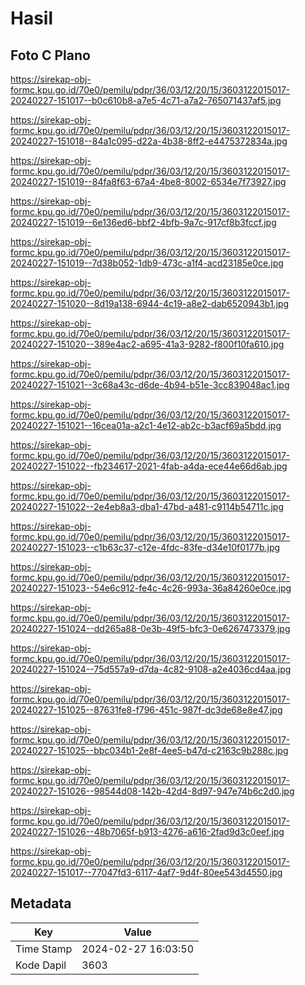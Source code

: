 # Hasil

## Foto C Plano

https://sirekap-obj-formc.kpu.go.id/70e0/pemilu/pdpr/36/03/12/20/15/3603122015017-20240227-151017--b0c610b8-a7e5-4c71-a7a2-765071437af5.jpg

https://sirekap-obj-formc.kpu.go.id/70e0/pemilu/pdpr/36/03/12/20/15/3603122015017-20240227-151018--84a1c095-d22a-4b38-8ff2-e4475372834a.jpg

https://sirekap-obj-formc.kpu.go.id/70e0/pemilu/pdpr/36/03/12/20/15/3603122015017-20240227-151019--84fa8f63-67a4-4be8-8002-6534e7f73927.jpg

https://sirekap-obj-formc.kpu.go.id/70e0/pemilu/pdpr/36/03/12/20/15/3603122015017-20240227-151019--6e136ed6-bbf2-4bfb-9a7c-917cf8b3fccf.jpg

https://sirekap-obj-formc.kpu.go.id/70e0/pemilu/pdpr/36/03/12/20/15/3603122015017-20240227-151019--7d38b052-1db9-473c-a1f4-acd23185e0ce.jpg

https://sirekap-obj-formc.kpu.go.id/70e0/pemilu/pdpr/36/03/12/20/15/3603122015017-20240227-151020--8d19a138-6944-4c19-a8e2-dab6520943b1.jpg

https://sirekap-obj-formc.kpu.go.id/70e0/pemilu/pdpr/36/03/12/20/15/3603122015017-20240227-151020--389e4ac2-a695-41a3-9282-f800f10fa610.jpg

https://sirekap-obj-formc.kpu.go.id/70e0/pemilu/pdpr/36/03/12/20/15/3603122015017-20240227-151021--3c68a43c-d6de-4b94-b51e-3cc839048ac1.jpg

https://sirekap-obj-formc.kpu.go.id/70e0/pemilu/pdpr/36/03/12/20/15/3603122015017-20240227-151021--16cea01a-a2c1-4e12-ab2c-b3acf69a5bdd.jpg

https://sirekap-obj-formc.kpu.go.id/70e0/pemilu/pdpr/36/03/12/20/15/3603122015017-20240227-151022--fb234617-2021-4fab-a4da-ece44e66d6ab.jpg

https://sirekap-obj-formc.kpu.go.id/70e0/pemilu/pdpr/36/03/12/20/15/3603122015017-20240227-151022--2e4eb8a3-dba1-47bd-a481-c9114b54711c.jpg

https://sirekap-obj-formc.kpu.go.id/70e0/pemilu/pdpr/36/03/12/20/15/3603122015017-20240227-151023--c1b63c37-c12e-4fdc-83fe-d34e10f0177b.jpg

https://sirekap-obj-formc.kpu.go.id/70e0/pemilu/pdpr/36/03/12/20/15/3603122015017-20240227-151023--54e6c912-fe4c-4c26-993a-36a84260e0ce.jpg

https://sirekap-obj-formc.kpu.go.id/70e0/pemilu/pdpr/36/03/12/20/15/3603122015017-20240227-151024--dd265a88-0e3b-49f5-bfc3-0e6267473379.jpg

https://sirekap-obj-formc.kpu.go.id/70e0/pemilu/pdpr/36/03/12/20/15/3603122015017-20240227-151024--75d557a9-d7da-4c82-9108-a2e4036cd4aa.jpg

https://sirekap-obj-formc.kpu.go.id/70e0/pemilu/pdpr/36/03/12/20/15/3603122015017-20240227-151025--87631fe8-f796-451c-987f-dc3de68e8e47.jpg

https://sirekap-obj-formc.kpu.go.id/70e0/pemilu/pdpr/36/03/12/20/15/3603122015017-20240227-151025--bbc034b1-2e8f-4ee5-b47d-c2163c9b288c.jpg

https://sirekap-obj-formc.kpu.go.id/70e0/pemilu/pdpr/36/03/12/20/15/3603122015017-20240227-151026--98544d08-142b-42d4-8d97-947e74b6c2d0.jpg

https://sirekap-obj-formc.kpu.go.id/70e0/pemilu/pdpr/36/03/12/20/15/3603122015017-20240227-151026--48b7065f-b913-4276-a616-2fad9d3c0eef.jpg

https://sirekap-obj-formc.kpu.go.id/70e0/pemilu/pdpr/36/03/12/20/15/3603122015017-20240227-151017--77047fd3-6117-4af7-9d4f-80ee543d4550.jpg


## Metadata

| Key        | Value               |
| ---------- | ------------------- |
| Time Stamp | 2024-02-27 16:03:50 |
| Kode Dapil | 3603                |




